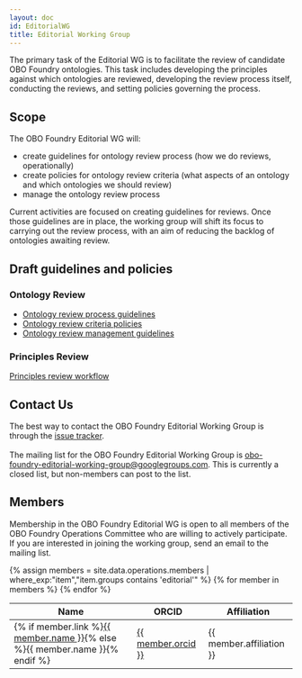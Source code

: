 ```yaml
---
layout: doc
id: EditorialWG
title: Editorial Working Group
---
```


The primary task of the Editorial WG is to facilitate the review of candidate OBO Foundry ontologies. This task includes developing the principles against which ontologies are reviewed, developing the review process itself, conducting the reviews, and setting policies governing the process.

## Scope

The OBO Foundry Editorial WG will:

- create guidelines for ontology review process (how we do reviews, operationally)
- create policies for ontology review criteria (what aspects of an ontology and which ontologies we should review)
- manage the ontology review process

Current activities are focused on creating guidelines for reviews. Once those guidelines are in place, the working group will shift its focus to carrying out the review process, with an aim of reducing the backlog of ontologies awaiting review.

## Draft guidelines and policies

### Ontology Review

- [Ontology review process guidelines](/docs/ReviewProcessGuidelines.html)
- [Ontology review criteria policies](/docs/ReviewCriteriaPolicies.html)
- [Ontology review management guidelines](/docs/ReviewManagementGuidelines.html)

### Principles Review

[Principles review workflow](/docs/PrinciplesReviewWorkflow.html)

## Contact Us

The best way to contact the OBO Foundry Editorial Working Group is through the <a href='https://github.com/OBOFoundry/OBOFoundry.github.io/issues/'>issue tracker</a>.<br>
<br>
The mailing list for the OBO Foundry Editorial Working Group is <a href='mailto:obo-foundry-editorial-working-group@googlegroups.com'>obo-foundry-editorial-working-group@googlegroups.com</a>. This is currently a closed list, but non-members can post to the list.

## Members

Membership in the OBO Foundry Editorial WG is open to all members of the OBO Foundry Operations Committee who are willing to actively participate. If you are interested in joining the working group, send an email to the mailing list.

<table class="table">
<thead>
<tr>
    <th role="columnheader">Name</th>
    <th role="columnheader">ORCID</th>
    <th role="columnheader">Affiliation</th>
</tr>
</thead>
<tbody>
{% assign members = site.data.operations.members | where_exp:"item","item.groups contains 'editorial'" %}
{% for member in members %}
<tr>
    <td>{% if member.link %}<a href="{{ member.link }}">{{ member.name }}</a>{% else %}{{ member.name }}{% endif %}</td>
    <td><a href="https://orcid.org/{{ member.orcid }}">{{ member.orcid }}</a></td>
    <td>{{ member.affiliation }}</td>
</tr>
{% endfor %}
</tbody>
</table>
